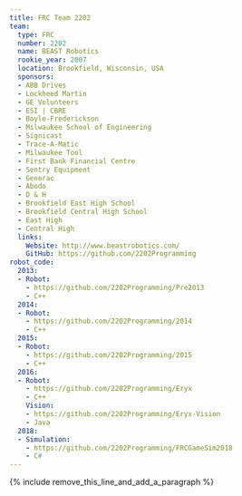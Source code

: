 ```yaml
---
title: FRC Team 2202
team:
  type: FRC
  number: 2202
  name: BEAST Robotics
  rookie_year: 2007
  location: Brookfield, Wisconsin, USA
  sponsors:
  - ABB Drives
  - Lockheed Martin
  - GE Volunteers
  - ESI | CBRE
  - Boyle-Frederickson
  - Milwaukee School of Engineering
  - Signicast
  - Trace-A-Matic
  - Milwaukee Tool
  - First Bank Financial Centre
  - Sentry Equipment
  - Generac
  - Abodo
  - D & H
  - Brookfield East High School
  - Brookfield Central High School
  - East High
  - Central High
  links:
    Website: http://www.beastrobotics.com/
    GitHub: https://github.com/2202Programming
robot_code:
  2013:
  - Robot:
    - https://github.com/2202Programming/Pre2013
    - C++
  2014:
  - Robot:
    - https://github.com/2202Programming/2014
    - C++
  2015:
  - Robot:
    - https://github.com/2202Programming/2015
    - C++
  2016:
  - Robot:
    - https://github.com/2202Programming/Eryx
    - C++
    Vision:
    - https://github.com/2202Programming/Eryx-Vision
    - Java
  2018:
  - Simulation:
    - https://github.com/2202Programming/FRCGameSim2018
    - C#
---
```


{% include remove_this_line_and_add_a_paragraph %}
